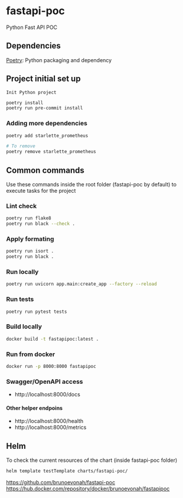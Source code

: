 # fastapi-poc
Python Fast API POC

## Dependencies
[Poetry](https://python-poetry.org/): Python packaging and dependency

## Project initial set up
`Init Python project`

```sh
poetry install
poetry run pre-commit install
```

### Adding more dependencies
```sh
poetry add starlette_prometheus

# To remove
poetry remove starlette_prometheus
```
## Common commands
Use these commands inside the root folder (fastapi-poc by default) to execute tasks for the project
### Lint check
```sh
poetry run flake8
poetry run black --check .
```
### Apply formating
```sh
poetry run isort .
poetry run black .
```

### Run locally
```sh
poetry run uvicorn app.main:create_app --factory --reload
```
### Run tests
```sh
poetry run pytest tests
```
### Build locally
```sh
docker build -t fastapipoc:latest .
```
### Run from docker
```sh
docker run -p 8000:8000 fastapipoc
```
### Swagger/OpenAPI access
- http://localhost:8000/docs
#### Other helper endpoins
- http://localhost:8000/health
- http://localhost:8000/metrics

## Helm
To check the current resources of the chart (inside fastapi-poc folder)
```sh
helm template testTemplate charts/fastapi-poc/
```

https://github.com/brunoevonah/fastapi-poc
https://hub.docker.com/repository/docker/brunoevonah/fastapipoc
